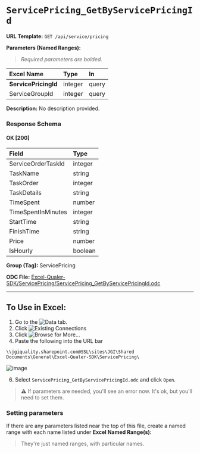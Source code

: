 # `ServicePricing_GetByServicePricingId`
> 
    
**URL Template:**
`GET /api/service/pricing`

**Parameters (Named Ranges):**

> *Required parameters are bolded.*

| Excel Name           | Type    | In    |
|:---------------------|:--------|:------|
| **ServicePricingId** | integer | query |
| ServiceGroupId       | integer | query |

**Description:**
No description provided.

### Response Schema

#### OK [200]

| Field              | Type    |
|:-------------------|:--------|
| ServiceOrderTaskId | integer |
| TaskName           | string  |
| TaskOrder          | integer |
| TaskDetails        | string  |
| TimeSpent          | number  |
| TimeSpentInMinutes | integer |
| StartTime          | string  |
| FinishTime         | string  |
| Price              | number  |
| IsHourly           | boolean |

**Group (Tag):**
ServicePricing

**ODC File:**
[Excel-Qualer-SDK/ServicePricing/ServicePricing_GetByServicePricingId.odc](https://github.com/Johnson-Gage-Inspection-Inc/qualer-sdk-odc/blob/main/Excel-Qualer-SDK/ServicePricing/ServicePricing_GetByServicePricingId.odc)

---

To Use in Excel:
---

1. Go to the ![`Data`](https://github.com/user-attachments/assets/da437a70-57b3-4c5b-bb01-4910ece19ed1)
 tab.
3. Click ![Existing Connections](https://github.com/user-attachments/assets/a2f1ed67-b2e0-4c23-ac90-68c870e60289)
4. Click ![`Browse for More...`](https://github.com/user-attachments/assets/8e698494-6865-41e7-b6fa-043aea81809a)
5. Paste the following into the URL bar
```
\\jgiquality.sharepoint.com@SSL\sites\JGI\Shared Documents\General\Excel-Qualer-SDK\ServicePricing\
```

![image](https://github.com/user-attachments/assets/1e1a8d87-0377-446d-aaf5-d78562991db3)

6. Select `ServicePricing_GetByServicePricingId.odc` and click `Open`.

> ⚠️ If parameters are needed, you'll see an error now. It's ok, but you'll need to set them.

### Setting parameters
If there are any parameters listed near the top of this file, create a named range with each name listed under **Excel Named Range(s):**
> They're just named ranges, with particular names.
